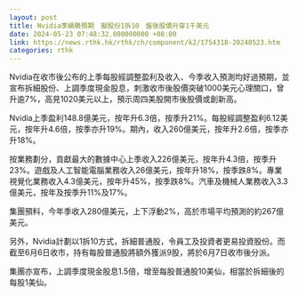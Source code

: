 ```yaml
---
layout: post
title: Nvidia季績勝預期　擬股份1拆10　盤後股價升穿1千美元
date: 2024-05-23 07:48:32.000000000 +08:00
link: https://news.rthk.hk/rthk/ch/component/k2/1754318-20240523.htm
categories: rthk
---
```


Nvidia在收市後公布的上季每股經調整盈利及收入、今季收入預測均好過預期，並宣布拆細股份、上調季度現金股息，刺激收市後股價突破1000美元心理關口，曾升逾7%，高見1020美元以上，預示周四美股開市後股價或創新高。

Nvidia上季盈利148.8億美元，按年升6.3倍，按季升21%。每股經調整盈利6.12美元，按年升4.6倍，按季亦升19%。期內，收入260億美元，按年升2.6倍，按季亦升18%。

按業務劃分，貢獻最大的數據中心上季收入226億美元，按年升4.3倍，按季升23%。遊戲及人工智能電腦業務收入26億美元，按年升18%，按季跌8%。專業視覺化業務收入4.3億美元，按年升45%，按季跌8%。汽車及機械人業務收入3.3億美元，按年及按季升11%及17%。

集團預料，今年季收入280億美元，上下浮動2%，高於市場平均預測的約267億美元。

另外，Nvidia計劃以1拆10方式，拆細普通股，令員工及投資者更易投資股份。而截至6月6日收市，持有每股普通股將額外獲派9股，將於6月7日收市後分派。

集團亦宣布，上調季度現金股息1.5倍，增至每股普通股10美仙，相當於拆細後的每股1美仙。
